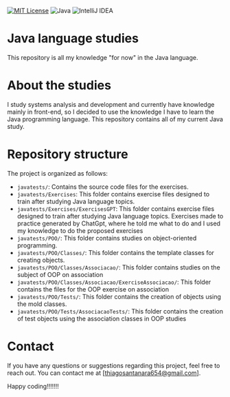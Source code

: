 [![MIT License](https://img.shields.io/badge/License-MIT-green.svg)](https://choosealicense.com/licenses/mit/)
![Java](https://img.shields.io/badge/java-%23ED8B00.svg?style=for-the-badge&logo=openjdk&logoColor=white)
![IntelliJ IDEA](https://img.shields.io/badge/IntelliJIDEA-000000.svg?style=for-the-badge&logo=intellij-idea&logoColor=white)
# Java language studies
This repository is all my knowledge "for now" in the Java language.
# About the studies
I study systems analysis and development and currently have knowledge mainly in front-end, so I decided to use the knowledge I have to learn the Java programming language. This repository contains all of my current Java study.
# Repository structure
The project is organized as follows:
* `javatests/`: Contains the source code files for the exercises.
* `javatests/Exercises`: This folder contains exercise files designed to train after studying Java language topics.
* `javatests/Exercises/ExercisesGPT`: This folder contains exercise files designed to train after studying Java language topics. Exercises made to practice generated by ChatGpt, where he told me what to do and I used my knowledge to do the proposed exercises
* `javatests/POO/`: This folder contains studies on object-oriented programming.
* `javatests/POO/Classes/`: This folder contains the template classes for creating objects.
* `javatests/POO/Classes/Associacao/`: This folder contains studies on the subject of OOP on association
* `javatests/POO/Classes/Associacao/ExerciseAssociacao/`: This folder contains the files for the OOP exercise on association
* `javatests/POO/Tests/`: This folder contains the creation of objects using the mold classes.
* `javatests/POO/Tests/AssociacaoTests/`: This folder contains the creation of test objects using the association classes in OOP studies

# Contact
If you have any questions or suggestions regarding this project, feel free to reach out. You can contact me at [thiagosantanara654@gmail.com].

Happy coding!!!!!!!





